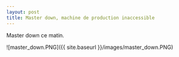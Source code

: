 ```yaml
---
layout: post
title: Master down, machine de production inaccessible
---
```


Master down ce matin.

![master_down.PNG]({{ site.baseurl }}/images/master_down.PNG)

